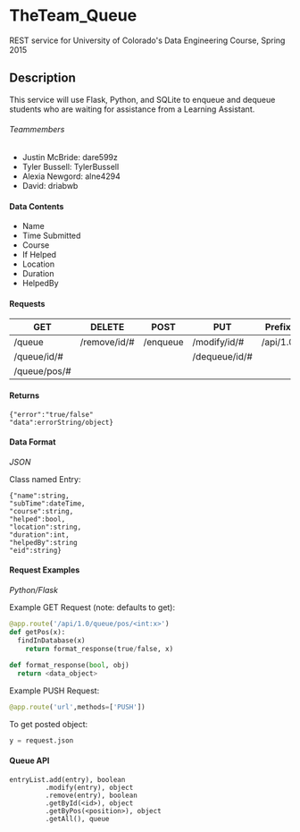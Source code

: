 # TheTeam_Queue
REST service for University of Colorado's Data Engineering Course, Spring 2015

## Description
This service will use Flask, Python, and SQLite to enqueue and dequeue students who are waiting for assistance from a Learning Assistant.

###### Teammembers
- Justin McBride: dare599z
- Tyler Bussell: TylerBussell
- Alexia Newgord: alne4294
- David: driabwb

#### Data Contents
* Name 
* Time Submitted
* Course
* If Helped
* Location
* Duration
* HelpedBy

#### Requests
| GET | DELETE | POST | PUT | Prefix |
| --- | ------ | ---- | --- | ------ | 
| /queue | /remove/id/# | /enqueue | /modify/id/# | /api/1.0 |
| /queue/id/# | | | /dequeue/id/#
| /queue/pos/# | 

#### Returns
```
{"error":"true/false"
"data":errorString/object}
```

#### Data Format
_JSON_

Class named Entry:
```
{"name":string,
"subTime":dateTime,
"course":string,
"helped":bool,
"location":string,
"duration":int,
"helpedBy":string
"eid":string}
```

#### Request Examples
_Python/Flask_

Example GET Request (note: defaults to get):
```python
@app.route('/api/1.0/queue/pos/<int:x>')
def getPos(x):
  findInDatabase(x)
    return format_response(true/false, x)
    
def format_response(bool, obj)
  return <data_object>
```

Example PUSH Request:
```python
@app.route('url',methods=['PUSH'])
```

To get posted object:
```python
y = request.json
```

#### Queue API
```
entryList.add(entry), boolean
         .modify(entry), object
         .remove(entry), boolean
         .getById(<id>), object
         .getByPos(<position>), object
         .getAll(), queue
```
